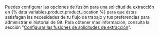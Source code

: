 Puedes configurar las opciones de fusión para una solicitud de extracción en {% data variables.product.product_location %} para que éstas satisfagan las necesidades de tu flujo de trabajo y tus preferencias para administrar el historial de Git. Para obtener más información, consulta la sección "[Configurar las fusiones de solicitudes de extracción](/articles/configuring-pull-request-merges)".
